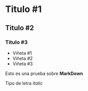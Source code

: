 ﻿# Titulo #1
## Titulo #2
### Titulo #3

* Viñeta #1
* Viñeta #2
* Viñeta #3

Esto es una prueba sobre **MarkDown**

Tipo de letra *Italic*
